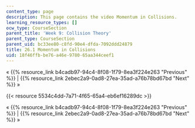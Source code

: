 ```yaml
---
content_type: page
description: This page contains the video Momentum in Collisions.
learning_resource_types: []
ocw_type: CourseSection
parent_title: 'Week 9: Collision Theory'
parent_type: CourseSection
parent_uid: bc33ee80-c8fd-90e4-dfda-7092ddd24879
title: 26.1 Momentum in Collisions
uid: 18f46ffb-be76-a46e-9780-65aa344ceef1
---
```


« {{% resource_link b4cadb97-94c4-8f08-1f79-8ea3f224e263 "Previous" %}} | {{% resource_link 2ebec2a9-0ad8-27ea-35ad-a76b78bd67bd "Next" %}} »

{{< resource 5534c4dd-7a71-4f65-65a4-eb6ef16289dc >}}

« {{% resource_link b4cadb97-94c4-8f08-1f79-8ea3f224e263 "Previous" %}} | {{% resource_link 2ebec2a9-0ad8-27ea-35ad-a76b78bd67bd "Next" %}} »